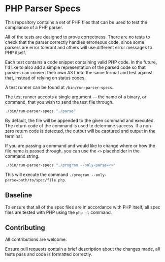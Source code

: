 # PHP Parser Specs

This repository contains a set of PHP files that can be used to test the compliance of a PHP parser.

All of the tests are designed to prove correctness. There are no tests to check that the parser correctly handles erroneous code, since some parsers are error tolerant and others will use different error messages to PHP itself.

Each test contains a code snippet containing valid PHP code. In the future, I'd like to also add a simple representation of the parsed code so that parsers can convert their own AST into the same format and test against that, instead of relying on status codes.

A test runner can be found at `/bin/run-parser-specs`.

The test runner accepts a single argument &mdash; the name of a binary, or command, that you wish to send the test file through.

```sh
./bin/run-parser-specs "./parse"
```

By default, the file will be appended to the given command and executed. The return code of the command is used to determine success. If a non-zero return code is detected, the output will be captured and output in the terminal.

If you are passing a command and would like to change where or how the file name is passed through, you can use the `<>` placeholder in the command string.

```sh
./bin/run-parser-specs "./program --only-parse=<>"
```

This will execute the command `./program --only-parse=path/to/spec/file.php`.

## Baseline

To ensure that all of the spec files are in accordance with PHP itself, all spec files are tested with PHP using the `php -l` command.

## Contributing

All contributions are welcome.

Ensure pull requests contain a brief description about the changes made, all tests pass and code is formatted correctly.